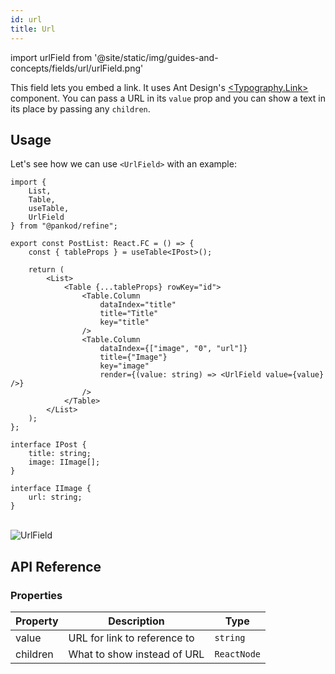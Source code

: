 ```yaml
---
id: url
title: Url
---
```


import urlField from '@site/static/img/guides-and-concepts/fields/url/urlField.png'

This field lets you embed a link. It uses Ant Design's [<Typography.Link\>](https://ant.design/components/typography/) component. You can pass a URL in its `value` prop and you can show a text in its place by passing any `children`.

## Usage

Let's see how we can use `<UrlField>` with an example:

```tsx  title="pages/posts/list.tsx" {4, 22}
import {
    List,
    Table,
    useTable,
    UrlField 
} from "@pankod/refine";

export const PostList: React.FC = () => {
    const { tableProps } = useTable<IPost>();

    return (
        <List>
            <Table {...tableProps} rowKey="id">
                <Table.Column
                    dataIndex="title"
                    title="Title"
                    key="title"
                />
                <Table.Column
                    dataIndex={["image", "0", "url"]}
                    title={"Image"}
                    key="image"
                    render={(value: string) => <UrlField value={value} />}
                />
            </Table>
        </List>
    );
};

interface IPost {
    title: string;
    image: IImage[];
}

interface IImage {
    url: string;
}
```

<br/>
<div class="img-container">
    <div class="window">
        <div class="control red"></div>
        <div class="control orange"></div>
        <div class="control green"></div>
    </div>
    <img src={urlField} alt="UrlField" />
</div>

## API Reference

### Properties

| Property | Description                  | Type        |
| -------- | ---------------------------- | ----------- |
| value    | URL for link to reference to | `string`    |
| children | What to show instead of URL  | `ReactNode` |

